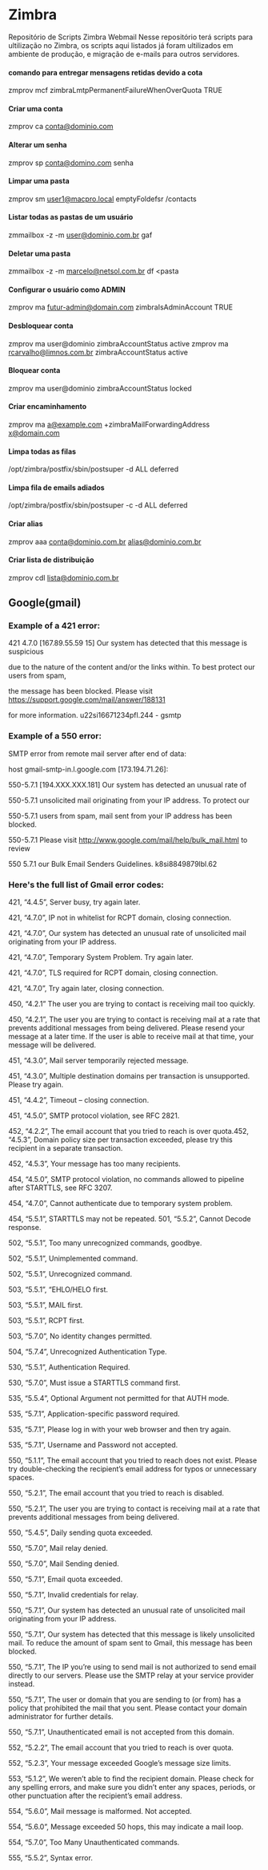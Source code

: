 # Zimbra
Repositório de Scripts Zimbra Webmail
Nesse repositório terá scripts para ultilização no Zimbra, os scripts aqui listados já foram ultilizados em ambiente de produção, e migração de e-mails para outros servidores.


#### comando para entregar mensagens retidas devido a cota
zmprov mcf zimbraLmtpPermanentFailureWhenOverQuota TRUE

#### Criar uma conta
zmprov ca conta@dominio.com

#### Alterar um senha
zmprov sp conta@domino.com senha

#### Limpar uma pasta
zmprov sm user1@macpro.local emptyFoldefsr /contacts

#### Listar todas as pastas de um usuário
zmmailbox -z -m user@dominio.com.br gaf

#### Deletar uma pasta
zmmailbox -z -m marcelo@netsol.com.br df <pasta

#### Configurar o usuário como ADMIN
zmprov ma futur-admin@domain.com zimbraIsAdminAccount TRUE

#### Desbloquear conta
zmprov ma user@dominio zimbraAccountStatus active
zmprov ma rcarvalho@limnos.com.br zimbraAccountStatus active

#### Bloquear conta
zmprov ma user@dominio zimbraAccountStatus locked


#### Criar encaminhamento
zmprov ma a@example.com +zimbraMailForwardingAddress x@domain.com
 
#### Limpa todas as filas
/opt/zimbra/postfix/sbin/postsuper -d ALL deferred

#### Limpa fila de emails adiados
/opt/zimbra/postfix/sbin/postsuper -c  -d ALL deferred

#### Criar alias
zmprov aaa conta@dominio.com.br alias@dominio.com.br

#### Criar lista de distribuição
zmprov cdl lista@dominio.com.br



## Google(gmail)
### Example of a 421 error:

421 4.7.0 [167.89.55.59 15] Our system has detected that this message is suspicious

due to the nature of the content and/or the links within. To best protect our users from spam,

the message has been blocked. Please visit https://support.google.com/mail/answer/188131

for more information. u22si16671234pfl.244 - gsmtp

### Example of a 550 error:

SMTP error from remote mail server after end of data:

host gmail-smtp-in.l.google.com [173.194.71.26]:

550-5.7.1 [194.XXX.XXX.181] Our system has detected an unusual rate of

550-5.7.1 unsolicited mail originating from your IP address. To protect our

550-5.7.1 users from spam, mail sent from your IP address has been blocked.

550-5.7.1 Please visit http://www.google.com/mail/help/bulk_mail.html to review

550 5.7.1 our Bulk Email Senders Guidelines. k8si8849879lbl.62

### Here's the full list of Gmail error codes:
421, “4.4.5”, Server busy, try again later.

421, “4.7.0”, IP not in whitelist for RCPT domain, closing connection.

421, “4.7.0”, Our system has detected an unusual rate of unsolicited mail originating from your IP address.

421, “4.7.0”, Temporary System Problem. Try again later.

421, “4.7.0”, TLS required for RCPT domain, closing connection.

421, “4.7.0”, Try again later, closing connection.

450, “4.2.1” The user you are trying to contact is receiving mail too quickly.

450, “4.2.1”, The user you are trying to contact is receiving mail at a rate that prevents additional messages from being delivered. Please resend your message at a later time. If the user is able to receive mail at that time, your message will be delivered.

451, “4.3.0”, Mail server temporarily rejected message.

451, “4.3.0”, Multiple destination domains per transaction is unsupported. Please try again.

451, “4.4.2”, Timeout – closing connection.

451, “4.5.0”, SMTP protocol violation, see RFC 2821.

452, “4.2.2”, The email account that you tried to reach is over quota.452, “4.5.3”, Domain policy size per transaction exceeded, please try this recipient in a separate transaction.

452, “4.5.3”, Your message has too many recipients.

454, “4.5.0”, SMTP protocol violation, no commands allowed to pipeline after STARTTLS, see RFC 3207.

454, “4.7.0”, Cannot authenticate due to temporary system problem.

454, “5.5.1”, STARTTLS may not be repeated.
501, “5.5.2”, Cannot Decode response.

502, “5.5.1”, Too many unrecognized commands, goodbye.

502, “5.5.1”, Unimplemented command.

502, “5.5.1”, Unrecognized command.

503, “5.5.1”, “EHLO/HELO first.

503, “5.5.1”, MAIL first.

503, “5.5.1”, RCPT first.

503, “5.7.0”, No identity changes permitted.

504, “5.7.4”, Unrecognized Authentication Type.

530, “5.5.1”, Authentication Required.

530, “5.7.0”, Must issue a STARTTLS command first.

535, “5.5.4”, Optional Argument not permitted for that AUTH mode.

535, “5.7.1”, Application-specific password required.

535, “5.7.1”, Please log in with your web browser and then try again.

535, “5.7.1”, Username and Password not accepted.

550, “5.1.1”, The email account that you tried to reach does not exist. Please try double-checking the recipient’s email address for typos or unnecessary spaces.

550, “5.2.1”, The email account that you tried to reach is disabled.

550, “5.2.1”, The user you are trying to contact is receiving mail at a rate that prevents additional messages from being delivered.

550, “5.4.5”, Daily sending quota exceeded.

550, “5.7.0”, Mail relay denied.

550, “5.7.0”, Mail Sending denied.

550, “5.7.1”, Email quota exceeded.

550, “5.7.1”, Invalid credentials for relay.

550, “5.7.1”, Our system has detected an unusual rate of unsolicited mail originating from your IP address.

550, “5.7.1”, Our system has detected that this message is likely unsolicited mail. To reduce the amount of spam sent to Gmail, this message has been blocked.

550, “5.7.1”, The IP you’re using to send mail is not authorized to send email directly to our servers. Please use the SMTP relay at your service provider instead.

550, “5.7.1”, The user or domain that you are sending to (or from) has a policy that prohibited the mail that you sent. Please contact your domain administrator for further details.

550, “5.7.1”, Unauthenticated email is not accepted from this domain.

552, “5.2.2”, The email account that you tried to reach is over quota.

552, “5.2.3”, Your message exceeded Google’s message size limits.

553, “5.1.2”, We weren’t able to find the recipient domain. Please check for any spelling errors, and make sure you didn’t enter any spaces, periods, or other punctuation after the recipient’s email address.

554, “5.6.0”, Mail message is malformed. Not accepted.

554, “5.6.0”, Message exceeded 50 hops, this may indicate a mail loop.

554, “5.7.0”, Too Many Unauthenticated commands.

555, “5.5.2”, Syntax error.




